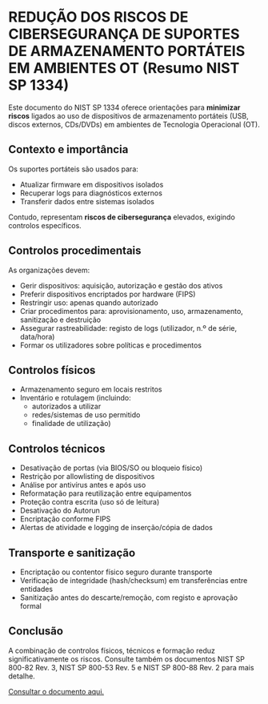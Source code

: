 REDUÇÃO DOS RISCOS DE CIBERSEGURANÇA DE SUPORTES DE ARMAZENAMENTO PORTÁTEIS EM AMBIENTES OT (Resumo NIST SP 1334)
=========================================================================================

Este documento do NIST SP 1334 oferece orientações para **minimizar riscos** ligados ao uso de dispositivos de armazenamento portáteis (USB, discos externos, CDs/DVDs) em ambientes de Tecnologia Operacional (OT).

**Contexto e importância**
--------------------------
Os suportes portáteis são usados para:
- Atualizar firmware em dispositivos isolados
- Recuperar logs para diagnósticos externos
- Transferir dados entre sistemas isolados

Contudo, representam **riscos de cibersegurança** elevados, exigindo controlos específicos.

**Controlos procedimentais**
----------------------------
As organizações devem:
- Gerir dispositivos: aquisição, autorização e gestão dos ativos
- Preferir dispositivos encriptados por hardware (FIPS)
- Restringir uso: apenas quando autorizado
- Criar procedimentos para: aprovisionamento, uso, armazenamento, sanitização e destruição
- Assegurar rastreabilidade: registo de logs (utilizador, n.º de série, data/hora)
- Formar os utilizadores sobre políticas e procedimentos

**Controlos físicos**
---------------------
- Armazenamento seguro em locais restritos
- Inventário e rotulagem (incluindo:
    - autorizados a utilizar
    - redes/sistemas de uso permitido
    - finalidade de utilização)

**Controlos técnicos**
----------------------
- Desativação de portas (via BIOS/SO ou bloqueio físico)
- Restrição por allowlisting de dispositivos
- Análise por antivírus antes e após uso
- Reformatação para reutilização entre equipamentos
- Proteção contra escrita (uso só de leitura)
- Desativação do Autorun
- Encriptação conforme FIPS
- Alertas de atividade e logging de inserção/cópia de dados

**Transporte e sanitização**
----------------------------
- Encriptação ou contentor físico seguro durante transporte
- Verificação de integridade (hash/checksum) em transferências entre entidades
- Sanitização antes do descarte/remoção, com registo e aprovação formal

**Conclusão**
-------------
A combinação de controlos físicos, técnicos e formação reduz significativamente os riscos. Consulte também os documentos NIST SP 800-82 Rev. 3, NIST SP 800-53 Rev. 5 e NIST SP 800-88 Rev. 2 para mais detalhe.

[Consultar o documento aqui.](https://nvlpubs.nist.gov/nistpubs/SpecialPublications/NIST.SP.1334.pdf)
